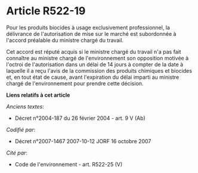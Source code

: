 # Article R522-19

Pour les produits biocides à usage exclusivement professionnel, la délivrance de l'autorisation de mise sur le marché est
subordonnée à l'accord préalable du ministre chargé du travail.

Cet accord est réputé acquis si le ministre chargé du travail n'a pas fait connaître au ministre chargé de l'environnement
son opposition motivée à l'octroi de l'autorisation dans un délai de 14 jours à compter de la date à laquelle il a reçu
l'avis de la commission des produits chimiques et biocides et, en tout état de cause, avant l'expiration du délai imparti au
ministre chargé de l'environnement pour prendre cette décision.

**Liens relatifs à cet article**

_Anciens textes_:

  - Décret n°2004-187 du 26 février 2004 - art. 9 V (Ab)

_Codifié par_:

  - Décret n°2007-1467 2007-10-12 JORF 16 octobre 2007

_Cité par_:

  - Code de l'environnement - art. R522-25 (V)
